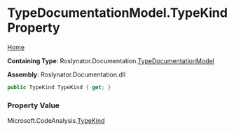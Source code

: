 <a name="_top"></a>

# TypeDocumentationModel\.TypeKind Property

[Home](../../../../README.md#_top)

**Containing Type**: Roslynator\.Documentation\.[TypeDocumentationModel](../README.md#_top)

**Assembly**: Roslynator\.Documentation\.dll

```csharp
public TypeKind TypeKind { get; }
```

### Property Value

Microsoft\.CodeAnalysis\.[TypeKind](https://docs.microsoft.com/en-us/dotnet/api/microsoft.codeanalysis.typekind)

